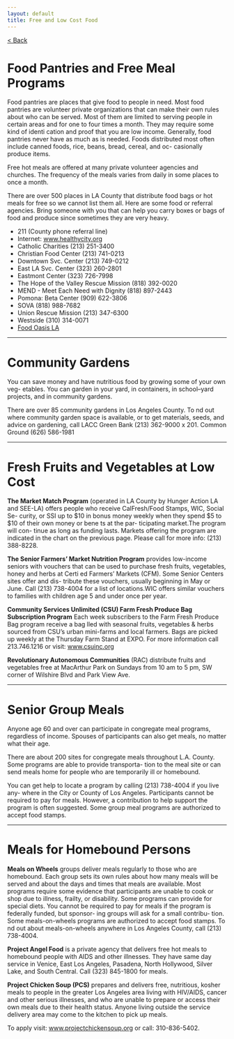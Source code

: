```yaml
---
layout: default
title: Free and Low Cost Food
---
```


[< Back](../)

# Food Pantries and Free Meal Programs

Food pantries are places that give food to people in need. Most food pantries are volunteer private organizations that can make their own rules about who can be served. Most of them are limited to serving people in certain areas and for one to four times a month. They may require some kind of identi cation and proof that you are low income. Generally, food pantries never have as much as is needed. Foods distributed most often include canned foods, rice, beans, bread, cereal, and oc- casionally produce items.

Free hot meals are offered at many private volunteer agencies and churches. The frequency of the meals varies from daily in some places to once a month. 

There are over 500 places in LA County that distribute food bags or hot meals for free so we cannot list them all. Here are some food or referral agencies. Bring someone with you that can help you carry boxes or bags of food and produce since sometimes they are very heavy.

* 211 (County phone referral line)
* Internet: www.healthycity.org
* Catholic Charities (213) 251-3400
* Christian Food Center (213) 741-0213 
* Downtown Svc. Center (213) 749-0212 
* East LA Svc. Center (323) 260-2801 
* Eastmont Center (323) 726-7998
* The Hope of the Valley Rescue Mission (818) 392-0020
* MEND - Meet Each Need with Dignity (818) 897-2443
* Pomona: Beta Center (909) 622-3806 
* SOVA (818) 988-7682
* Union Rescue Mission (213) 347-6300 
* Westside (310) 314-0071
* [Food Oasis LA](www.foodoasis.la/food-pantry/)

- - -

# Community Gardens

You can save money and have nutritious food by growing some of your own veg- etables. You can garden in your yard, in containers, in school–yard projects, and in community gardens.

There are over 85 community gardens in Los Angeles County. To  nd out where community garden space is available, or to get materials, seeds, and advice on gardening, call
LACC Green Bank
(213) 362-9000 x 201.
Common Ground (626) 586-1981

- - -

# Fresh Fruits and Vegetables at Low Cost

**The Market Match Program** (operated in LA County by Hunger Action LA and SEE-LA) offers people who receive CalFresh/Food Stamps, WIC, Social Se- curity, or SSI up to $10 in bonus money weekly when they spend $5 to $10 of their own money or bene ts at the par- ticipating market.The program will con- tinue as long as funding lasts. Markets offering the program are indicated in the chart on the previous page. Please call for more info: (213) 388-8228.

**The Senior Farmers’ Market Nutrition Program** provides low-income seniors with vouchers that can be used to purchase fresh fruits, vegetables, honey and herbs at Certi ed Farmers’ Markets (CFM). Some Senior Centers sites offer and dis- tribute these vouchers, usually beginning in May or June. Call (213) 738-4004 for a list of locations.WIC offers similar vouchers to families with children age 5 and under once per year.

**Community Services Unlimited (CSU) Farm Fresh Produce Bag Subscription Program** Each week subscribers to the Farm Fresh Produce Bag program receive a bag  lled with seasonal fruits, vegetables & herbs sourced from CSU’s urban mini-farms and local farmers. Bags are picked up weekly at the Thursday Farm Stand at EXPO. For more information call 213.746.1216 or visit: www.csuinc.org

**Revolutionary Autonomous Communities**
(RAC) distribute fruits and vegetables free at MacArthur Park on Sundays from 10 am to 5 pm, SW corner of Wilshire Blvd and Park View Ave.

- - -

# Senior Group Meals

Anyone age 60 and over can participate in congregate meal programs, regardless of income. Spouses of participants can also get meals, no matter what their age.

There are about 200 sites for congregate meals throughout L.A. County. Some programs are able to provide transporta- tion to the meal site or can send meals home for people who are temporarily ill or homebound.

You can get help to locate a program by calling (213) 738-4004 if you live any- where in the City or County of Los Angeles. Participants cannot be required to pay for meals. However, a contribution to help support the program is often suggested. Some group meal programs are authorized to accept food stamps.

- - -

# Meals for Homebound Persons

**Meals on Wheels** groups deliver meals regularly to those who are homebound. Each group sets its own rules about how many meals will be served and about the days and times that meals are available. Most programs require some evidence that participants are unable to cook or shop due to illness, frailty, or disability. Some programs can provide for special diets. You cannot be required to pay for meals if the program is federally funded, but sponsor- ing groups will ask for a small contribu- tion. Some meals-on-wheels programs are authorized to accept food stamps. To  nd out about meals-on-wheels anywhere in Los Angeles County, call (213) 738-4004.

**Project Angel Food** is a private agency that delivers free hot meals to homebound people with AIDS and other illnesses. They have same day service in Venice, East Los Angeles, Pasadena, North Hollywood, Silver Lake, and South Central.
Call (323) 845-1800 for meals.

**Project Chicken Soup (PCS)** prepares and delivers free, nutritious, kosher meals to people in the greater Los Angeles area living with HIV/AIDS, cancer and other serious illnesses, and who are unable to prepare or access their own meals due to their health status. Anyone living outside the service delivery area may come to the kitchen to pick up meals.

To apply visit: www.projectchickensoup.org or call: 310-836-5402.











